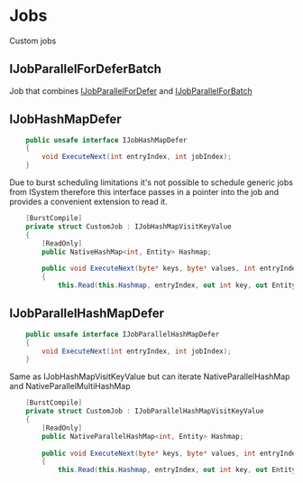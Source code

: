 # Jobs
Custom jobs

## IJobParallelForDeferBatch
Job that combines [IJobParallelForDefer](https://docs.unity3d.com/Packages/com.unity.collections@2.2/api/Unity.Jobs.IJobParallelForDefer.html) and [IJobParallelForBatch](https://docs.unity3d.com/Packages/com.unity.collections@2.2/api/Unity.Jobs.IJobParallelForBatch.html)

## IJobHashMapDefer
```cs
    public unsafe interface IJobHashMapDefer
    {
        void ExecuteNext(int entryIndex, int jobIndex);
    }
```
Due to burst scheduling limitations it's not possible to schedule generic jobs from ISystem therefore this interface passes in a pointer into the job and provides a convenient extension to read it.
```cs
    [BurstCompile]
    private struct CustomJob : IJobHashMapVisitKeyValue
    {
        [ReadOnly]
        public NativeHashMap<int, Entity> Hashmap;
        
        public void ExecuteNext(byte* keys, byte* values, int entryIndex, int jobIndex)
        {
            this.Read(this.Hashmap, entryIndex, out int key, out Entity value);
```

## IJobParallelHashMapDefer
```cs
    public unsafe interface IJobParallelHashMapDefer
    {
        void ExecuteNext(int entryIndex, int jobIndex);
    }
```
Same as IJobHashMapVisitKeyValue but can iterate NativeParallelHashMap and NativeParallelMultiHashMap
```cs
    [BurstCompile]
    private struct CustomJob : IJobParallelHashMapVisitKeyValue
    {
        [ReadOnly]
        public NativeParallelHashMap<int, Entity> Hashmap;
        
        public void ExecuteNext(byte* keys, byte* values, int entryIndex, int jobIndex)
        {
            this.Read(this.Hashmap, entryIndex, out int key, out Entity value);
```
